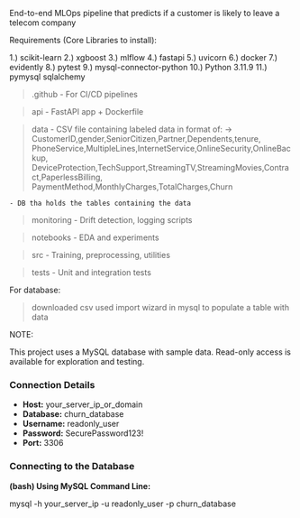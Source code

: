 End-to-end MLOps pipeline that predicts if a customer is likely to leave a telecom company

Requirements (Core Libraries to install):

1.) scikit-learn
2.) xgboost
3.) mlflow
4.) fastapi
5.) uvicorn
6.) docker
7.) evidently
8.) pytest
9.) mysql-connector-python
10.) Python 3.11.9
11.) pymysql sqlalchemy

> .github
    - For CI/CD pipelines

> api
    -  FastAPI app + Dockerfile 

> data
    - CSV file containing labeled data in format of: 
        -> CustomerID,gender,SeniorCitizen,Partner,Dependents,tenure,
        PhoneService,MultipleLines,InternetService,OnlineSecurity,OnlineBackup,
        DeviceProtection,TechSupport,StreamingTV,StreamingMovies,Contract,PaperlessBilling,
        PaymentMethod,MonthlyCharges,TotalCharges,Churn
        
    - DB tha holds the tables containing the data

> monitoring
    - Drift detection, logging scripts

> notebooks
    - EDA and experiments

> src
    - Training, preprocessing, utilities

> tests
    - Unit and integration tests

For database:
> downloaded csv
> used import wizard in mysql to populate a table with data

NOTE:

This project uses a MySQL database with sample data. Read-only access is available for exploration and testing.

### Connection Details
- **Host:** your_server_ip_or_domain
- **Database:** churn_database  
- **Username:** readonly_user
- **Password:** SecurePassword123!
- **Port:** 3306

### Connecting to the Database

**(bash) Using MySQL Command Line:**

mysql -h your_server_ip -u readonly_user -p churn_database

